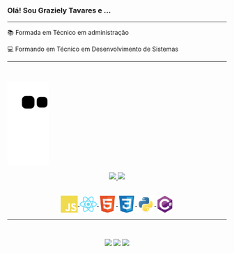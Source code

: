 ### Olá! Sou Graziely Tavares e ...
<hr>
<div>

<p> 📚 Formada em  Técnico em administração <p>
<p> 💻 Formando em Técnico em Desenvolvimento de Sistemas <p>

</div>

<hr>
<br>

 ![Snake animation](https://github.com/GrazielyTavares/GrazielyTavares/blob/output/github-contribution-grid-snake.svg)

<div align="center">
  <a href="https://github.com/GrazielyTavares">
  <img height="150em" src="https://github-readme-stats.vercel.app/api?username=GrazielyTavares&show_icons=true&theme=tokyonight&include_all_commits=true&count_private=true"/>
  <img height="140em" src="https://github-readme-stats.vercel.app/api/top-langs/?username=GrazielyTavares&layout=compact&langs_count=7&theme=tokyonight"/>
</div>

<br>
<div style="display: inline_block" align="center"><br>
  <img align="center"  height="40" width="40" src="https://raw.githubusercontent.com/devicons/devicon/master/icons/javascript/javascript-plain.svg">
  <img align="center"  height="40" width="40" src="https://raw.githubusercontent.com/devicons/devicon/master/icons/react/react-original.svg">
  <img align="center"  height="40" width="40" src="https://raw.githubusercontent.com/devicons/devicon/master/icons/html5/html5-original.svg">
  <img align="center"  height="40" width="40" src="https://raw.githubusercontent.com/devicons/devicon/master/icons/css3/css3-original.svg">
  <img align="center"  height="40" width="40" src="https://raw.githubusercontent.com/devicons/devicon/master/icons/python/python-original.svg">
  <img align="center"  height="40" width="40" src="https://raw.githubusercontent.com/devicons/devicon/master/icons/csharp/csharp-original.svg">


  <br>
  <hr>
  <br>
  
  <a href="https://instagram.com/grazi.tds" target="_blank"><img src="https://img.shields.io/badge/-Instagram-%23E4405F?style=for-the-badge&logo=instagram&logoColor=white" target="_blank"></a>
  <a href = "mailto:contatograzitds2005.com"><img src="https://img.shields.io/badge/-Gmail-%23333?style=for-the-badge&logo=gmail&logoColor=white" target="_blank"></a>
  <a href="https:https://www.linkedin.com/in/grazi-tavares-094007231" target="_blank"><img src="https://img.shields.io/badge/-LinkedIn-%230077B5?style=for-the-badge&logo=linkedin&logoColor=white" target="_blank"></a> 
  


